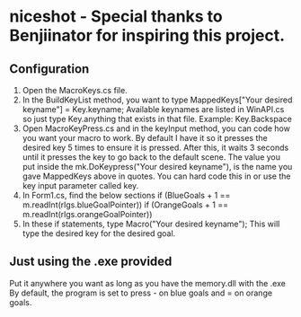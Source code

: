 # niceshot - Special thanks to Benjiinator for inspiring this project.
## Configuration
1. Open the MacroKeys.cs file.
2. In the BuildKeyList method, you want to type MappedKeys["Your desired keyname"] = Key.keyname; 
   Available keynames are listed in WinAPI.cs so just type Key.anything that exists in that file. Example: Key.Backspace
3. Open MacroKeyPress.cs and in the keyInput method, you can code how you want your macro to work. By default I have it so it presses the    desired key 5 times to ensure it is pressed. After this, it waits 3 seconds until it presses the key to go back to the default scene.      The value you put inside the mk.DoKeypress("Your desired keyname"), is the name you gave MappedKeys above in quotes. You can hard code    this in or use the key input parameter called key.
4. In Form1.cs, find the below sections 
  if (BlueGoals + 1 == m.readInt(rlgs.blueGoalPointer))
  if (OrangeGoals + 1 == m.readInt(rlgs.orangeGoalPointer))
5. In these if statements, type Macro("Your desired keyname"); This will type the desired key for the desired goal.

## Just using the .exe provided
Put it anywhere you want as long as you have the memory.dll with the .exe
By default, the program is set to press - on blue goals and = on orange goals.

